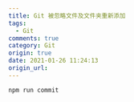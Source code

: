 ```yaml
---
title: Git 被忽略文件及文件夹重新添加
tags:
  - Git
comments: true
category: Git
origin: true
date: 2021-01-26 11:24:13
origin_url:
---
```

<!-- more -->
```
npm run commit
```